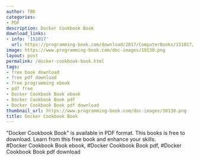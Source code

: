 ```yaml
---
author: TBD
categories:
- PDF
description: Docker Cookbook Book
download_links:
- info: '151017'
  url: https://programming-book.com/download/2017/ComputerBooks/151017/Docker Cookbook.pdf
image: https://www.programming-book.com/doc-images/10130.png
layout: post
permalink: /docker-cookbook-book.html
tags:
- free book download
- free pdf download
- free programming ebook
- pdf free
- Docker Cookbook Book ebook
- Docker Cookbook Book pdf
- Docker Cookbook Book pdf download
thumbnail_url: https://www.programming-book.com/doc-images/10130.png
title: Docker Cookbook Book
---
```


 
<div class="item-desc text-justify">
  "Docker Cookbook Book" is available in PDF format. This books is free to download. Learn from this free book and enhance your skills.
  <br>
  #Docker Cookbook Book ebook, #Docker Cookbook Book pdf, #Docker Cookbook Book pdf download
</div>